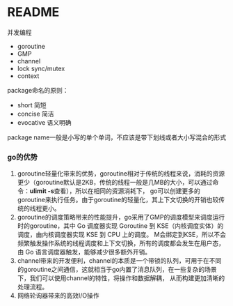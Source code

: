 # README

并发编程
 - goroutine 
 - GMP
 - channel 
 - lock sync/mutex
 - context

package命名的原则：

- short 简短
- concise 简洁
- evocative  语义明确       

package name一般是小写的单个单词，不应该是带下划线或者大小写混合的形式


### go的优势
1. goroutine轻量化带来的优势，goroutine相对于传统的线程来说，消耗的资源更少（goroutine默认是2KB，传统的线程一般是几MB的大小，可以通过命令：**ulimit -s**查看），所以在相同的资源消耗下，
go可以创建更多的goroutine来执行任务。由于goroutine的轻量化，其上下文切换的开销也较传统的线程更小。
2. goroutine的调度策略带来的性能提升，go采用了GMP的调度模型来调度运行时的goroutine，其中 Go 调度器实现 Goroutine 到 KSE（内核调度实体）的调度，由内核调度器实现 KSE 到 CPU 上的调度。
M会绑定到KSE，所以不会频繁触发操作系统的线程调度和上下文切换，所有的调度都会发生在用户态，由 Go 语言调度器触发，能够减少很多额外开销。
3. channel带来的开发便利，channel的本质是一个带锁的队列，可用于在不同的goroutine之间通信，这就相当于go内置了消息队列，在一些复杂的场景下，我们可以使用channel的特性，将操作和数据解耦，
从而构建更加清晰的处理流程。
4. 网络轮询器带来的高效I/O操作

